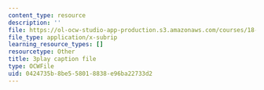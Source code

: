 ```yaml
---
content_type: resource
description: ''
file: https://ol-ocw-studio-app-production.s3.amazonaws.com/courses/18-03sc-differential-equations-fall-2011/0424735b8be558018838e96ba22733d2_EQJBp6Ym-6A.vtt
file_type: application/x-subrip
learning_resource_types: []
resourcetype: Other
title: 3play caption file
type: OCWFile
uid: 0424735b-8be5-5801-8838-e96ba22733d2
---
```


